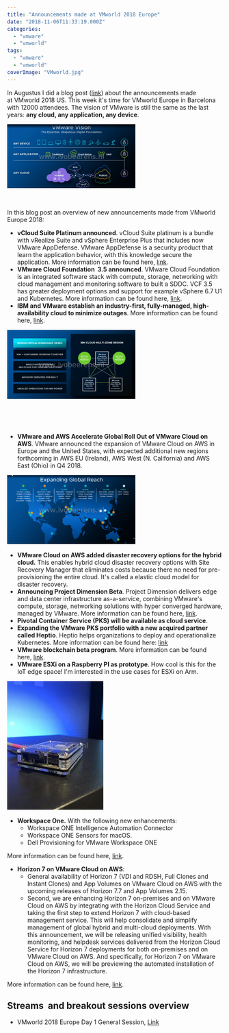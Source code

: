 ```yaml
---
title: "Announcements made at VMworld 2018 Europe"
date: "2018-11-06T11:33:19.000Z"
categories: 
  - "vmware"
  - "vmworld"
tags: 
  - "vmware"
  - "vmworld"
coverImage: "VMworld.jpg"
---
```


In Augustus I did a blog post ([link](https://www.ivobeerens.nl/2018/08/27/whats-announced-at-vmworld-2018-us/)) about the announcements made at VMworld 2018 US. This week it's time for VMworld Europe in Barcelona with 12000 attendees. The vision of VMware is still the same as the last years: **any cloud, any application, any device**.

[![](images/any-300x149.png)](https://www.ivobeerens.nl/wp-content/uploads/2018/11/any.png)

 

In this blog post an overview of new announcements made from VMworld Europe 2018:

- **vCloud Suite Platinum announced**. vCloud Suite platinum is a bundle with vRealize Suite and vSphere Enterprise Plus that includes now VMware AppDefense. VMware AppDefense is a security product that learn the application behavior, with this knowledge secure the application. More information can be found here, [link](https://blogs.vmware.com/management/2018/11/introducing-vmware-vcloud-suite-2018-platinum.html).
- **VMware Cloud Foundation  3.5 announced**. VMware Cloud Foundation is an integrated software stack with compute, storage, networking with cloud management and monitoring software to built a SDDC. VCF 3.5 has greater deployment options and support for example vSphere 6.7 U1 and Kubernetes. More information can be found here, [link](https://blogs.vmware.com/cloud-foundation/2018/11/06/announcing-vmware-cloud-foundation-3-5).
- **IBM and VMware establish an industry-first, fully-managed, high-availability cloud to minimize outages**. More information can be found here, [link](https://ir.vmware.com/overview/press-releases/press-release-details/2018/IBM-and-VMware-Advance-Partnership-to-Accelerate-Enterprise-Hybrid-Cloud-Adoption-and-Digital-Transformation/default.aspx).

[![](images/ibm-300x161.png)](https://www.ivobeerens.nl/wp-content/uploads/2018/11/ibm.png)

 

 

- **VMware and AWS Accelerate Global Roll Out of VMware Cloud on AWS**. VMware announced the expansion of VMware Cloud on AWS in Europe and the United States, with expected additional new regions forthcoming in AWS EU (Ireland), AWS West (N. California) and AWS East (Ohio) in Q4 2018.

[![](images/aws-300x161.png)](https://www.ivobeerens.nl/wp-content/uploads/2018/11/aws.png)

- **VMware Cloud on AWS added disaster recovery options for the hybrid cloud.** This enables hybrid cloud disaster recovery options with Site Recovery Manager that eliminates costs because there no need for pre-provisioning the entire cloud. It's called a elastic cloud model for disaster recovery.
- **Announcing Project Dimension Beta**. Project Dimension delivers edge and data center infrastructure as-a-service, combining VMware's compute, storage, networking solutions with hyper converged hardware, managed by VMware. More information can be found here, [link](https://ir.vmware.com/overview/press-releases/press-release-details/2018/IBM-and-VMware-Advance-Partnership-to-Accelerate-Enterprise-Hybrid-Cloud-Adoption-and-Digital-Transformation/default.aspx).
- **Pivotal Container Service (PKS) will be available as cloud service**.
- **Expanding the VMware PKS portfolio with a new acquired partner called Heptio**. Heptio helps organizations to deploy and operationalize Kubernetes. More information can be found here: [link](https://blogs.vmware.com/cloudnative/2018/11/06/welcome-heptio/)
- **VMware blockchain beta program**. More information can be found here, [link](https://ir.vmware.com/overview/press-releases/press-release-details/2018/IBM-and-VMware-Advance-Partnership-to-Accelerate-Enterprise-Hybrid-Cloud-Adoption-and-Digital-Transformation/default.aspx).
- **VMware ESXi on a Raspberry PI as prototype**. How cool is this for the IoT edge space! I'm interested in the use cases for ESXi on Arm.

[![](images/pi-225x300.jpg)](https://www.ivobeerens.nl/wp-content/uploads/2018/11/pi.jpg)

- **Workspace One.** With the following new enhancements:
    - Workspace ONE Intelligence Automation Connector
    - Workspace ONE Sensors for macOS.
    - Dell Provisioning for VMware Workspace ONE

More information can be found here, [link](https://ir.vmware.com/overview/press-releases/press-release-details/2018/IBM-and-VMware-Advance-Partnership-to-Accelerate-Enterprise-Hybrid-Cloud-Adoption-and-Digital-Transformation/default.aspx).

- **Horizon 7 on VMware Cloud on AWS**:
    - General availability of Horizon 7 (VDI and RDSH, Full Clones and Instant Clones) and App Volumes on VMware Cloud on AWS with the upcoming releases of Horizon 7.7 and App Volumes 2.15.
    - Second, we are enhancing Horizon 7 on-premises and on VMware Cloud on AWS by integrating with the Horizon Cloud Service and taking the first step to extend Horizon 7 with cloud-based management service. This will help consolidate and simplify management of global hybrid and multi-cloud deployments. With this announcement, we will be releasing unified visibility, health monitoring, and helpdesk services delivered from the Horizon Cloud Service for Horizon 7 deployments for both on-premises and on VMware Cloud on AWS. And specifically, for Horizon 7 on VMware Cloud on AWS, we will be previewing the automated installation of the Horizon 7 infrastructure.

More information can be found here, [link](https://ir.vmware.com/overview/press-releases/press-release-details/2018/IBM-and-VMware-Advance-Partnership-to-Accelerate-Enterprise-Hybrid-Cloud-Adoption-and-Digital-Transformation/default.aspx).

## **Streams  and breakout sessions overview**

- VMworld 2018 Europe Day 1 General Session, [Link](https://youtu.be/PdKmdsMuNPM)
